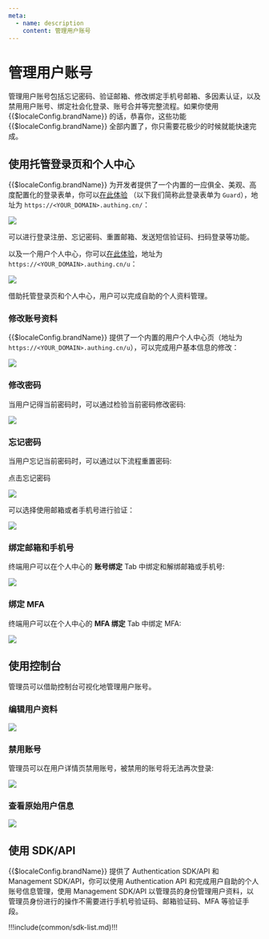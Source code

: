 ```yaml
---
meta:
  - name: description
    content: 管理用户账号
---
```


# 管理用户账号

<LastUpdated/>

管理用户账号包括忘记密码、验证邮箱、修改绑定手机号邮箱、多因素认证，以及禁用用户账号、绑定社会化登录、账号合并等完整流程。如果你使用 {{$localeConfig.brandName}} 的话，恭喜你，这些功能 {{$localeConfig.brandName}} 全部内置了，你只需要花极少的时候就能快速完成。

## 使用托管登录页和个人中心

{{$localeConfig.brandName}} 为开发者提供了一个内置的一应俱全、美观、高度配置化的登录表单，你可以[在此体验](https://sample-sso.authing.cn/) （以下我们简称此登录表单为 `Guard`），地址为 `https://<YOUR_DOMAIN>.authing.cn/`：

![](./images/register-form.png)

可以进行登录注册、忘记密码、重置邮箱、发送短信验证码、扫码登录等功能。

以及一个用户个人中心，你可以[在此体验](https://sample-sso.authing.cn/u)，地址为 `https://<YOUR_DOMAIN>.authing.cn/u`：

![](./images/user-info.png)

借助托管登录页和个人中心，用户可以完成自助的个人资料管理。

### 修改账号资料

{{$localeConfig.brandName}} 提供了一个内置的用户个人中心页（地址为 `https://<YOUR_DOMAIN>.authing.cn/u`），可以完成用户基本信息的修改：

![](./images/user-info-update.png)

### 修改密码

当用户记得当前密码时，可以通过检验当前密码修改密码:

![](./images/user-password-update.png)

### 忘记密码

当用户忘记当前密码时，可以通过以下流程重置密码:

点击忘记密码

![](./images/user-password-forget.png)

可以选择使用邮箱或者手机号进行验证：

![](./images/user-password-forget-2.png)

### 绑定邮箱和手机号

终端用户可以在个人中心的 **账号绑定** Tab 中绑定和解绑邮箱或手机号:

![](./images/user-bind-mail-phone.png)

### 绑定 MFA

终端用户可以在个人中心的 **MFA 绑定** Tab 中绑定 MFA:

![](./images/user-bind-mfa.png)

## 使用控制台

管理员可以借助控制台可视化地管理用户账号。

### 编辑用户资料

![](./images/user-console-info.png)

### 禁用账号

管理员可以在用户详情页禁用账号，被禁用的账号将无法再次登录:

![](./images/user-console-ban.png)

### 查看原始用户信息

![](./images/user-console-raw.png)

## 使用 SDK/API

{{$localeConfig.brandName}} 提供了 Authentication SDK/API 和 Management SDK/API，你可以使用 Authentication API 和完成用户自助的个人账号信息管理，使用 Management SDK/API 以管理员的身份管理用户资料，以管理员身份进行的操作不需要进行手机号验证码、邮箱验证码、MFA 等验证手段。

!!!include(common/sdk-list.md)!!!
